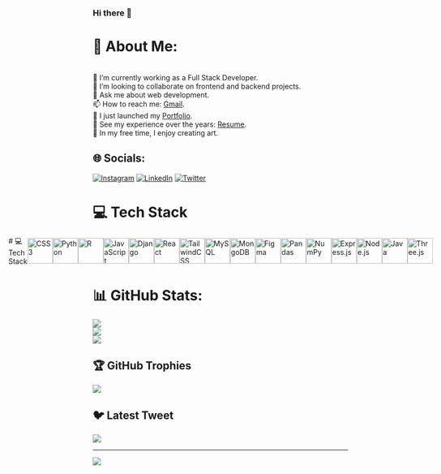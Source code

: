 ### Hi there 👋

<!--
**Lakkireddygarisai/Lakkireddygarisai** is a ✨ _special_ ✨ repository because its `README.md` (this file) appears on your GitHub profile.

Here are some ideas to get you started:

- 🔭 I’m currently working on ...
- 🌱 I’m currently learning ...
- 👯 I’m looking to collaborate on ...
- 🤔 I’m looking for help with ...
- 💬 Ask me about ...
- 📫 How to reach me: ...
- 😄 Pronouns: ...
- ⚡ Fun fact: ...
-->
# 💫 About Me:
<br>🔭 I’m currently working as a Full Stack Developer.<br>👯 I’m looking to collaborate on frontend and backend projects.<br>💬 Ask me about web development.<br>📫 How to reach me: [Gmail](mailto:sairamsairamvivek@gmail.com).<br>🔭 I just launched my [Portfolio](https://sairamlakkireddy.netlify.app/).<br>💼 See my experience over the years: [Resume](https://drive.google.com/drive/u/0/my-drive).<br>🎨 In my free time, I enjoy creating art.<br>


## 🌐 Socials:
[![Instagram](https://img.shields.io/badge/Instagram-%23E4405F.svg?logo=Instagram&logoColor=white)](https://instagram.com/https://www.instagram.com/sai_single1/) [![LinkedIn](https://img.shields.io/badge/LinkedIn-%230077B5.svg?logo=linkedin&logoColor=white)](https://linkedin.com/in/https://www.linkedin.com/in/sairam-lakkireddy/) [![Twitter](https://img.shields.io/badge/Twitter-%231DA1F2.svg?logo=Twitter&logoColor=white)](https://twitter.com/https://twitter.com/sairam12312) 

# 💻 Tech Stack
<div style="display: flex; flex-direction: row; align-items: center; justify-content: center;">
    # 💻 Tech Stack
<img src="https://cdn.jsdelivr.net/gh/devicons/devicon/icons/css3/css3-original.svg" alt="CSS3" width="50" height="50">
<img src="https://cdn.jsdelivr.net/gh/devicons/devicon/icons/python/python-original.svg" alt="Python" width="50" height="50">
<img src="https://cdn.jsdelivr.net/gh/devicons/devicon/icons/r/r-original.svg" alt="R" width="50" height="50">
<img src="https://cdn.jsdelivr.net/gh/devicons/devicon/icons/javascript/javascript-original.svg" alt="JavaScript" width="50" height="50">
<img src="https://cdn.jsdelivr.net/gh/devicons/devicon/icons/django/django-original.svg" alt="Django" width="50" height="50">
<img src="https://cdn.jsdelivr.net/gh/devicons/devicon/icons/react/react-original.svg" alt="React" width="50" height="50">
<img src="https://cdn.jsdelivr.net/gh/devicons/devicon/icons/tailwindcss/tailwindcss-plain.svg" alt="TailwindCSS" width="50" height="50">
<img src="https://cdn.jsdelivr.net/gh/devicons/devicon/icons/mysql/mysql-original.svg" alt="MySQL" width="50" height="50">
<img src="https://cdn.jsdelivr.net/gh/devicons/devicon/icons/mongodb/mongodb-original.svg" alt="MongoDB" width="50" height="50">
<img src="https://cdn.jsdelivr.net/gh/simple-icons/simple-icons/icons/figma.svg" alt="Figma" width="50" height="50">
<img src="https://cdn.jsdelivr.net/gh/devicons/devicon/icons/pandas/pandas-original.svg" alt="Pandas" width="50" height="50">
<img src="https://cdn.jsdelivr.net/gh/devicons/devicon/icons/numpy/numpy-original.svg" alt="NumPy" width="50" height="50">
<img src="https://cdn.jsdelivr.net/gh/devicons/devicon/icons/express/express-original.svg" alt="Express.js" width="50" height="50">
<img src="https://cdn.jsdelivr.net/gh/devicons/devicon/icons/nodejs/nodejs-original.svg" alt="Node.js" width="50" height="50">
<img src="https://cdn.jsdelivr.net/gh/devicons/devicon/icons/java/java-original.svg" alt="Java" width="50" height="50">
<img src="https://cdn.jsdelivr.net/gh/simple-icons/simple-icons/icons/three-dot-js.svg" alt="Three.js" width="50" height="50">

</div>









# 📊 GitHub Stats:
![](https://github-readme-stats.vercel.app/api?username=Lakkireddygarisai&theme=default&hide_border=false&include_all_commits=true&count_private=true)<br/>
![](https://github-readme-streak-stats.herokuapp.com/?user=Lakkireddygarisai&theme=default&hide_border=false)<br/>
![](https://github-readme-stats.vercel.app/api/top-langs/?username=Lakkireddygarisai&theme=default&hide_border=false&include_all_commits=true&count_private=true&layout=compact)

## 🏆 GitHub Trophies
![](https://github-profile-trophy.vercel.app/?username=Lakkireddygarisai&theme=radical&no-frame=true&no-bg=false&margin-w=4)

## 🐦 Latest Tweet
[![](https://gtce.itsvg.in/api?username=https://twitter.com/sairam12312)](https://github.com/VishwaGauravIn/github-twitter-card-embed)

---
[![](https://visitcount.itsvg.in/api?id=Lakkireddygarisai&icon=0&color=0)](https://visitcount.itsvg.in)

<!-- Proudly created with GPRM ( https://gprm.itsvg.in ) -->
